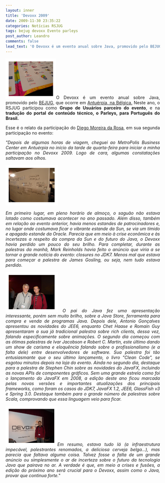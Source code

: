 ```yaml
---
layout: inner
title: 'Devoxx 2009'
date: 2009-11-30 23:35:22
categories: Notícias RSJUG
tags: bejug devoxx Evento parleys
post_author: Leandro
comments: false
lead_text: 'O Devoxx é um evento anual sobre Java, promovido pelo BEJUG, que ocorre em Antuérpia, na Bélgica. Neste ano, o RSJUG participou como Grupo de Usuários parceiro do evento, e na tradução do portal de conteúdo técnico, o Parleys, para Português do Brasil. Es...'
---
```


<p style="text-align: justify;"><a href="img/dsc02934-50.jpg"><img class="alignright size-medium wp-image-407" style="border: 10px solid white;" title="dsc02934-50" src="img/dsc02934-50.jpg" alt="" width="145" height="113" /></a>O Devoxx é um evento anual sobre Java, promovido pelo <a href="http://www.bejug.org" target="_blank">BEJUG,</a> que ocorre em <a href="http://pt.wikipedia.org/wiki/Antu%C3%A9rpia" target="_blank">Antuérpia, na Bélgica.</a> Neste ano, o RSJUG participou como <strong>Grupo de Usuários parceiro do evento</strong>, e na <strong>tradução do portal de conteúdo técnico, o Parleys, para Português do Brasil.</strong></p>
<p style="text-align: justify;">Esse é o relato da participação do <a href="http://diegomrosa.uuuq.com" target="_blank">Diego Moreira da Rosa</a>, em sua segunda participação no evento:</p>
<p style="text-align: justify;"><em> "Depois de algumas horas de viagem, cheguei ao MetroPolis Business Center em Antuérpia no início da tarde de quarta-feira para iniciar a minha participação no Devoxx 2009. Logo de cara, algumas constatações saltavam aos olhos. </em></p>
<p style="text-align: justify;"><a href="img/dsc02933-50.jpg"><img class="size-thumbnail wp-image-406 alignleft" style="border: 10px solid white;" title="dsc02933-50" src="img/dsc02933-50.jpg" alt="" width="150" height="112" /></a></p>
<p style="text-align: justify;"><em>Em primeiro lugar, em pleno horário de almoço, o saguão não estava lotado como costumava acontecer no ano passado. Além disso, também em relação ao evento anterior, havia menos estandes de patrocinadores e, no lugar onde costumava ficar o vibrante estande da Sun, se via um tímido e apagado estande da Oracle. Parecia que em meio à crise econômica e às incertezas a respeito da compra da Sun e do futuro do Java, o Devoxx havia perdido um pouco do seu brilho. Para completar, durante as palestras da manhã, Mark Reinholds havia feito o anúncio que viria a se tornar a grande notícia do evento: closures no JDK7. Menos mal que estava para começar a palestra de James Gosling, ou seja, nem tudo estava perdido.</em></p>
<p style="text-align: justify;"><em></em><a href="img/dsc02937-50.jpg"><img class="alignright size-thumbnail wp-image-408" style="border: 10px solid white;" title="dsc02937-50" src="img/dsc02937-50.jpg" alt="" width="150" height="112" /></a><em> O pai do Java fez uma apresentação interessante, porém sem muito brilho, sobre a Java Store, ferramenta para compra e venda de programas Java. Depois dele, Antonio Gonçalves apresentou as novidades do JEE6, enquanto Chet Haase e Romain Guy apresentaram a sua já tradicional palestra sobre rich clients, dessa vez, falando especificamente sobre animações. O segundo dia começou com as ótimas palestras de Ivar Jacobson e Robert C. Martin, este último dando um show de carisma e eloquência falando sobre o profissionalismo (e a falta dele) entre desenvolvedores de software. Sua palestra foi tão entusiasmante que o seu último lançamento, o livro "Clean Code", se esgotou minutos depois na loja do evento. Ainda no segundo dia, destaque para a palestra de Stephen Chin sobre as novidades do JavaFX, incluindo as novas APIs de componentes gráficos. Sem uma grande estrela como foi o lançamento do JavaFX em 2008, a edição deste ano ficou marcada pelas novas versões e importantes atualizações dos principais frameworks, como foram os casos do JDK7, JavaFX 1.2, JEE6, GlassFish v3 e Spring 3.0. Destaque também para o grande número de palestras sobre Scala, comprovando que essa linguagem veio para ficar.</em></p>
<p style="text-align: justify;"><em></em><a href="img/dsc02941-50.jpg"><img class="alignright size-medium wp-image-409" style="border: 10px solid white;" title="dsc02941-50" src="img/dsc02941-50.jpg" alt="" width="149" height="111" /></a><em>Em resumo, estava tudo lá (a infraestrutura impecável, palestrantes renomados, a deliciosa cerveja belga...), mas parecia que faltava alguma coisa. Talvez fosse a falta de um grande anúncio ou simplesmente o ar de incerteza sobre o futuro da tecnologia Java que pairava no ar. A verdade é que, em meio a crises e fusões, a edição do próximo ano será crucial para o Devoxx, assim como o Java, provar que continua forte.</em>"</p>